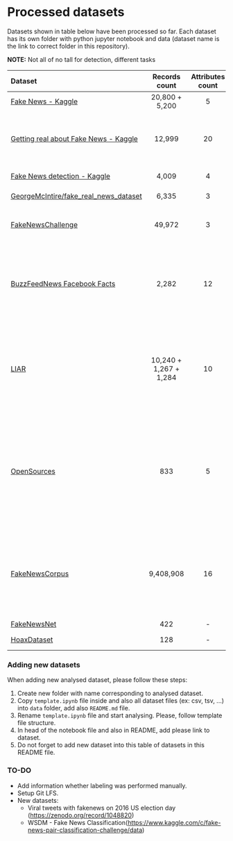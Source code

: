 # Processed datasets

Datasets shown in table below have been processed so far. Each dataset has its own folder with python jupyter notebook and data (dataset name is the link to correct folder in this repository).

**NOTE:** Not all of 
no tall for detection, different tasks

| **Dataset** | **Records count** | **Attributes count** | **Labels** |
|:------------|:-----------------:|:--------------------:|------------|
| [Fake News - Kaggle](./fake_news_kaggle/) | 20,800 + 5,200 | 5 | reliable, unreliable |
| [Getting real about Fake News - Kaggle](./getting_real_about_fake_news_kaggle/) | 12,999 | 20 | bias, conspiracy, hate, satire, state, junksci, fake, bs |
| [Fake News detection - Kaggle](./fake_news_detection_kaggle/) | 4,009 | 4 | 1 (real), 0 (fake) |
| [GeorgeMcIntire/fake_real_news_dataset](./georgemcintire_fake_real_news_dataset/) | 6,335 | 3 | REAL, FAKE |
| [FakeNewsChallenge](./fake_news_challenge/) | 49,972 | 3 | unrelated, discuss, agree, disagree |
| [BuzzFeedNews Facebook Facts](./buzzfeednews_facebook_facts/) | 2,282 | 12 | mostly true, no factual content, mixture of true and false, mostly false |
| [LIAR](./liar/) | 10,240 + 1,267 + 1,284  | 10 | barely true counts, false counts, half true counts, mostly true counts, pants on fire counts |
| [OpenSources](./opensources/) | 833 | 5 | bias, clickbait, conspiracy, fake, hate, junksci, satire, political, reliable, rumor, state, unreliable, blog, satirical |
| [FakeNewsCorpus](./fake_news_corpus/) | 9,408,908 | 16 | fake, satire, bias, conspiracy, state, junksci, hate, clickbait, unreliable, political, reliable |
| [FakeNewsNet](./fake_news_net/) | 422 | - | Real, Fake |
| [HoaxDataset](./hoax_dataset/) | 128 | - | Hoax, Nonhoax |


### Adding new datasets

When adding new analysed dataset, please follow these steps:

1. Create new folder with name corresponding to analysed dataset.
1. Copy `template.ipynb` file inside and also all dataset files (ex: csv, tsv, ...) into `data` folder, add also `README.md` file.
1. Rename `template.ipynb` file and start analysing. Please, follow template file structure.
1. In head of the notebook file and also in README, add please link to dataset.
1. Do not forget to add new dataset into this table of datasets in this README file.

### TO-DO
* Add information whether labeling was performed manually.
* Setup Git LFS.
* New datasets:
    * Viral tweets with fakenews on 2016 US election day (https://zenodo.org/record/1048820)
    * WSDM - Fake News Classification(https://www.kaggle.com/c/fake-news-pair-classification-challenge/data)
